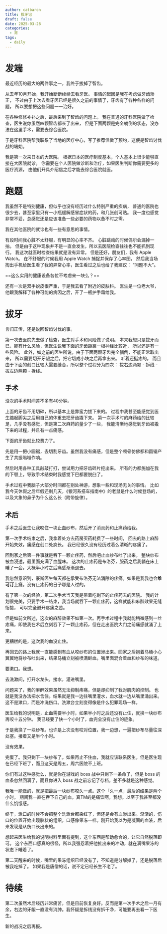 ```yaml
---
author: catbaron
title: 拔牙记
draft: false
date: 2025-03-28
categories:
  - 常
tags:
  - daily
---
```

# 发端
最近经历的最大的两件事之一，我终于拔掉了智齿。

从去年10月开始，我开始断断续续去看牙医。
事情的起因是我在考虑做牙齿矫正，
不过由于上次去看牙医已经是很久之前的事情了，牙齿有了各种各样的问题，
所以要想把这些问题一一治好。

在各种修修补补之后，最后来到了智齿的问题上。
我在普通的牙科医院做了检查，医生说你虽然四颗智齿都长了出来，
但是下面两颗是完全躺倒的状态，没办法在这里手术，需要去综合医院。

于是牙科医院帮我联系了当地的医疗中心，写了推荐信做了预约，这便是智齿讨伐战的端始。

我是第一次来日本的大医院。
根据日本的医疗制度基本，个人基本上很少能够直接在大医院就诊。
你需要在个人医院做诊断和治疗，如果医生判断你需要更多的医疗资源，
由他们开具介绍信之后才能去综合医院就医。

# 跑题
我虽然不是特别健康，但似乎也没有经历过什么特别严重的疾病，
普通的医院也很少去，甚至家里只有一小瓶缓解感冒症状的药，和几张创可贴。
我一度也感觉非常不妥，总感觉还是应该准备一些必要的药物以备不时之需。

我在其他医院的就诊也有一些有意思的事情。

有段时间我心脏不太舒服，有明显的心率不齐。
心脏跳动的时候偶尔会漏掉一拍。
但是由于这种现象并不是一直会发生，所以去医院检查往往也不能抓到现行。
我这次就医时检查结果就是没有异常。
但是还好，朋友们，我有 Apple Watch。
在不舒服的时候我用 Apple Watch 捕捉并保存了心率图，
然后我当场掏出手机给医生看了我的异常心率，医生看过之后也给了我建议：
“问题不大”。

==这么实用的健康设备各位不考虑来一块么？==

还有一次是双手蜕皮很严重，于是我去看了附近的皮肤科。
医生是一位老大爷，他跟我解释了各种可能的病因之后，开了一瓶护手霜给我。

# 拔牙
言归正传，还是说回智齿讨伐的事。

第一次去医院先去做了检查，医生对手术和风险做了说明。
本来我想只是拔牙而已，能有什么风险，但医生说我下面的牙齿距离一根神经比较近，
所以还是有一些风险。
此外，如之前的医生所说，由于下面两颗牙齿完全躺倒，不能正常取出来，
所以需要切开牙龈之后，把它切成小块之后再拿出来。
听着还挺疼的。
而且由于下面的创口比较大需要缝合，所以整个过程分为四次：
拔右边两颗 - 拆线 - 拔左边两颗 - 拆线。

## 手术
没次的手术时间差不多有40分钟。

上面的牙齿不用切碎，所以基本上是靠蛮力拔下来的。
过程中我甚至能感觉到医生踮起脚尖之后用自己的体重去把牙齿撬下来。
第一次手术时的麻药给的比较足，几乎没有感觉，但是第二次麻药的量少了一些，
我能清晰地感觉到牙齿被撬下来的过程，并且有一点痛感。

下面的牙齿就比较费力了。

先是用一把小圆锯，去切割牙齿。虽然我没有痛感，但是整个颅骨仿佛都和圆锯产生了共振嗡嗡作响。

然后时用各种工具敲敲打打，尝试用力把牙齿碎片挖出来。
所有的力都施加在我的下颚上，导致手术结束时我感觉下巴都要脱臼了。

手术过程中我脑子大部分时间都在别处神游，想象一些和现场无关的事情。
比如我今天休假之后年假还剩几天，《银河系搭车指南中》的老鼠是什么时候登场的，以及大象的鼻子为什么这么长（附带旋律）。

## 术后
手术之后医生让我咬住一块止血纱布，然后开了消炎药和止痛药给我。

第一次手术结束之后，我拿着处方去药房买药耗费了一些时间，
回去的路上麻醉开始失效，痛感在创口处疯长。
我已经很久没有经历过着么清晰的疼痛了。

回到家之后第一件事就是吞下一颗止疼药，然后吧止血纱布吐了出来。
整块纱布被血浸透，最里面充满了血腥味。
这次的止疼药是布洛芬，服药之后我躺在床上睡了一会，大概半小时之后痛感渐渐退去。

我忽然意识到，豪斯医生每天都在承受布洛芬无法消除的疼痛。如果是我我也会**维可汀**上瘾。没有止疼药的日子哪是人过的。

有了第一次的经验，第二次手术当天我是带着吃剩下的止疼药去的医院。
我的计划很完美，只要手术一结束，我当场就吞下一颗止疼药，这样就能和麻醉效果无缝衔接，
可以完全避开疼痛之苦。

但是如前文所述，这次的麻醉效果不如第一次。再手术过程中我就能稍微感到一丝疼痛，即使我在术后立刻吞下了一颗止疼药，但在走出医院大门之前痛感就涌了上来。

更糟糕的是，这次我的血没止住。

再回去的路上我就一直能感到有血从咬纱布的位置渗出来。回家之后抱着马桶小心翼翼地将纱布吐出来，结果马桶立刻被喷满鲜血。嘴里面混合着血和纱布的味道。

要漱口。我想。

去洗漱间，打开水龙头，接水，灌进嘴里。

问题来了，我的麻醉效果虽然无法抑制疼痛，但是却抑制了我对肌肉的控制。
也就是我没办法把水含住。结果就是我一边往嘴里灌水，血水就一边从嘴里涌出来。
这不是漱口，而是冲洗伤口。洗漱台立刻变得像是什么犯罪现场一样。

医生给我的说明是，止血需要半小时，如果半小时之后还没有止住，就换一块纱布再咬十五分钟。
我已经要了快一个小时了，血完全没有止住的迹象。

于是我换了一块纱布。也许是上次没有咬对位置，我一边想，一遍把纱布尽量往深处塞。接着又是半个小时。

没有效果。

完蛋了。我只剩下一块纱布了。如果再止不住血，我就应该联系医生。但是医生现在已经下班了，而且这天是周五，周六医院不上班。

你们有过这种感觉么，就是你在游戏的 boss 战中只剩下一条命了，但是 boss 的血条忽然回满了，而且你进入 boss 战之前忘记了存档。差不多就是这种感觉。

我唯一能做的，就是把最后一块纱布咬久一点。这个「久一点」最后的结果是两个小时。
期间我一直在吞下自己的血。真TM的是痛饮啊，我想。以至于我甚至都没什么饥饿感。

终于，漱口的时候不会把整个洗漱台都染红了，但还是会有血渗出来。渐渐的，伤口的位置开始出现胶状的组织，口感像果冻一样。刚开始我以为是凝固的血液，后来发现是从伤口长出来的。

想起来医生给我的说明材料里面有提到，这个东西是帮助愈合的，让它自然脱落即可。
这个东西口感真的很怪，所以我强忍着把他扯出来的冲动，就在满嘴果冻的状态下睡着了。

第二天醒来的时候，嘴里的果冻组织已经没有了，不知道是分解掉了，还是脱落后被我吃掉了。
如果我是唐僧的话，说不定已经长生不老了。

# 待续
第二次虽然术后经历非常痛苦，但是目前恢复良好。反而是第一次手术之后一月有余，右边的牙龈一直没有消肿。我怀疑是拆线没有拆干净，可能要再去看一下医生。

新的战况之后再报。
